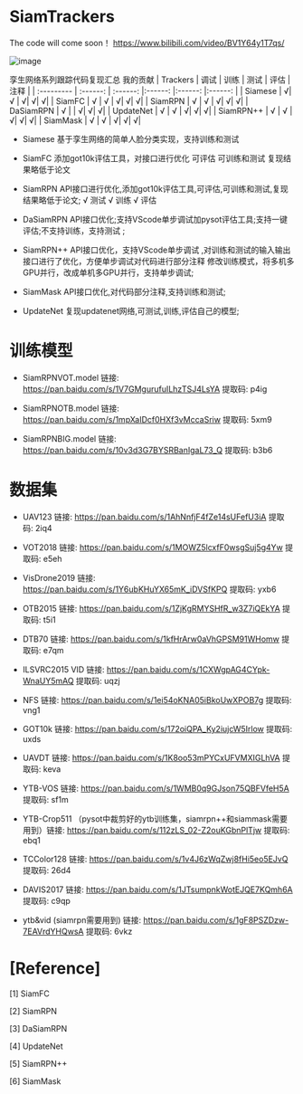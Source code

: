 # SiamTrackers

The code will come soon！  https://www.bilibili.com/video/BV1Y64y1T7qs/


![image](https://github.com/HonglinChu/SiamTrackers/tree/master/image/deep.jpg)

孪生网络系列跟踪代码复现汇总
我的贡献
| Trackers     | 调试    | 训练   | 测试  |  评估 | 注释 |
| :--------- | :------: | :------: |:------: |:------: |:------: |
| Siamese     | &radic;|  &radic; | &radic;| &radic;| &radic;|
| SiamFC      |  &radic; |  &radic; |  &radic;| &radic;| &radic;|
| SiamRPN     |  &radic; |  &radic; |  &radic;| &radic;| &radic;|
| DaSiamRPN     |  &radic; |        |  &radic;| &radic;| &radic;|
| UpdateNet   |  &radic; |  &radic; |  &radic;| &radic;| &radic;|
| SiamRPN++    |  &radic; |  &radic; |  &radic;| &radic;| &radic;|
| SiamMask    |  &radic; |  &radic; |  &radic;| &radic;| &radic;|


- Siamese 
基于孪生网络的简单人脸分类实现，支持训练和测试

- SiamFC 添加got10k评估工具，对接口进行优化
可评估
可训练和测试
复现结果略低于论文

- SiamRPN    API接口进行优化,添加got10k评估工具,可评估,可训练和测试,复现结果略低于论文;
  &radic; 测试
  &radic; 训练
  &radic; 评估

- DaSiamRPN  API接口优化;支持VScode单步调试加pysot评估工具;支持一键评估;不支持训练，支持测试 ;
- SiamRPN++  API接口优化，支持VScode单步调试 ,对训练和测试的输入输出接口进行了优化，方便单步调试对代码进行部分注释 修改训练模式，将多机多GPU并行，改成单机多GPU并行，支持单步调试; 

- SiamMask    API接口优化,对代码部分注释,支持训练和测试;

- UpdateNet   复现updatenet网络,可测试,训练,评估自己的模型;

# 训练模型

- SiamRPNVOT.model 链接: https://pan.baidu.com/s/1V7GMgurufuILhzTSJ4LsYA 提取码: p4ig   

- SiamRPNOTB.model 链接: https://pan.baidu.com/s/1mpXaIDcf0HXf3vMccaSriw 提取码: 5xm9   

- SiamRPNBIG.model 链接: https://pan.baidu.com/s/10v3d3G7BYSRBanIgaL73_Q 提取码: b3b6

# 数据集

- UAV123 链接: https://pan.baidu.com/s/1AhNnfjF4fZe14sUFefU3iA 提取码: 2iq4

- VOT2018 链接: https://pan.baidu.com/s/1MOWZ5lcxfF0wsgSuj5g4Yw 提取码: e5eh

- VisDrone2019 链接: https://pan.baidu.com/s/1Y6ubKHuYX65mK_iDVSfKPQ 提取码: yxb6 

- OTB2015 链接: https://pan.baidu.com/s/1ZjKgRMYSHfR_w3Z7iQEkYA 提取码: t5i1

- DTB70 链接: https://pan.baidu.com/s/1kfHrArw0aVhGPSM91WHomw 提取码: e7qm

- ILSVRC2015 VID 链接: https://pan.baidu.com/s/1CXWgpAG4CYpk-WnaUY5mAQ 提取码: uqzj 

- NFS 链接: https://pan.baidu.com/s/1ei54oKNA05iBkoUwXPOB7g 提取码: vng1

- GOT10k 链接: https://pan.baidu.com/s/172oiQPA_Ky2iujcW5Irlow 提取码: uxds

- UAVDT 链接: https://pan.baidu.com/s/1K8oo53mPYCxUFVMXIGLhVA 提取码: keva

- YTB-VOS 链接: https://pan.baidu.com/s/1WMB0q9GJson75QBFVfeH5A 提取码: sf1m 

- YTB-Crop511 （pysot中裁剪好的ytb训练集，siamrpn++和siammask需要用到）链接: https://pan.baidu.com/s/112zLS_02-Z2ouKGbnPlTjw 提取码: ebq1

- TCColor128 链接: https://pan.baidu.com/s/1v4J6zWqZwj8fHi5eo5EJvQ 提取码: 26d4

- DAVIS2017 链接: https://pan.baidu.com/s/1JTsumpnkWotEJQE7KQmh6A 提取码: c9qp

- ytb&vid (siamrpn需要用到) 链接: https://pan.baidu.com/s/1gF8PSZDzw-7EAVrdYHQwsA 提取码: 6vkz



# [Reference]

   [1] SiamFC 

   [2] SiamRPN

   [3] DaSiamRPN

   [4] UpdateNet

   [5] SiamRPN++

   [6] SiamMask
